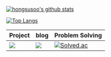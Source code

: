 [![hongsusoo's github stats](https://github-readme-stats.vercel.app/api?username=hongsusoo&hide=issues&show_icons=true&theme=dracula)](https://github.com/hongsusoo/github-readme-stats)

[![Top Langs](https://github-readme-stats.vercel.app/api/top-langs/?username=hongsusoo&layout=compact&theme=dracula)](https://github.com/hongsusoo)

|Project|blog|Problem Solving|
|---|---|---|
|<a href="https://www.notion.so/PJT_Master-c921c5973d2a440fa4e60053cb7ed289" target="_blank"><img src="https://img.shields.io/badge/Notion-000000?style=flat-square&logo=Notion&logoColor=white"/></a>|<a href="https://hongsusoo.github.io" target="_blank"><img src="https://img.shields.io/badge/GitHub-000000?style=flat-square&logo=GitHub&logoColor=#181717"/></a>|[![Solved.ac](http://mazassumnida.wtf/api/mini/generate_badge?boj=hyhgoodgo7)](https://solved.ac/profile/hyhgoodgo7)|
